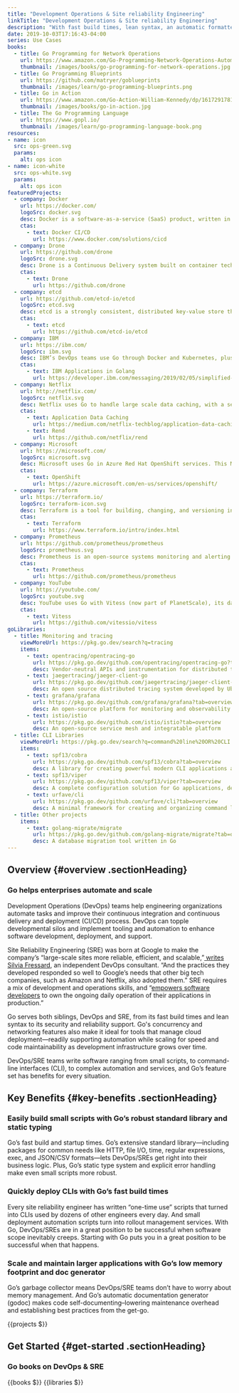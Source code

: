 ```yaml
---
title: "Development Operations & Site reliability Engineering"
linkTitle: "Development Operations & Site reliability Engineering"
description: "With fast build times, lean syntax, an automatic formatter and doc generator, Go is built to support both DevOps and SRE."
date: 2019-10-03T17:16:43-04:00
series: Use Cases
books:
  - title: Go Programming for Network Operations
    url: https://www.amazon.com/Go-Programming-Network-Operations-Automation-ebook/dp/B07JKKN34L/ref=sr_1_16
    thumbnail: /images/books/go-programming-for-network-operations.jpg
  - title: Go Programming Blueprints
    url: https://github.com/matryer/goblueprints
    thumbnail: /images/learn/go-programming-blueprints.png
  - title: Go in Action
    url: https://www.amazon.com/Go-Action-William-Kennedy/dp/1617291781
    thumbnail: /images/books/go-in-action.jpg
  - title: The Go Programming Language
    url: https://www.gopl.io/
    thumbnail: /images/learn/go-programming-language-book.png
resources:
- name: icon
  src: ops-green.svg
  params:
    alt: ops icon
- name: icon-white
  src: ops-white.svg
  params:
    alt: ops icon
featuredProjects:
  - company: Docker
    url: https://docker.com/
    logoSrc: docker.svg
    desc: Docker is a software-as-a-service (SaaS) product, written in Go, that DevOps/SRE teams leverage to “drive secure automation and deployment at massive scale,” supporting their CI/CD efforts.
    ctas:
      - text: Docker CI/CD
        url: https://www.docker.com/solutions/cicd
  - company: Drone
    url: https://github.com/drone
    logoSrc: drone.svg
    desc: Drone is a Continuous Delivery system built on container technology, written in Go, that uses a simple YAML configuration file, a superset of docker-compose, to define and execute Pipelines inside Docker containers.
    ctas:
      - text: Drone
        url: https://github.com/drone
  - company: etcd
    url: https://github.com/etcd-io/etcd
    logoSrc: etcd.svg
    desc: etcd is a strongly consistent, distributed key-value store that provides a reliable way to store data that needs to be accessed by a distributed system or cluster of machines, and it's written in Go.
    ctas:
      - text: etcd
        url: https://github.com/etcd-io/etcd
  - company: IBM
    url: https://ibm.com/
    logoSrc: ibm.svg
    desc: IBM’s DevOps teams use Go through Docker and Kubernetes, plus other DevOps and CI/CD tools written in Go. The company also supports connection to it’s messaging middleware through a Go-specific API.
    ctas:
      - text: IBM Applications in Golang
        url: https://developer.ibm.com/messaging/2019/02/05/simplified-ibm-mq-applications-golang/
  - company: Netflix
    url: http://netflix.com/
    logoSrc: netflix.svg
    desc: Netflix uses Go to handle large scale data caching, with a service called Rend, which manages globally replicated storage for personalization data.
    ctas:
      - text: Application Data Caching
        url: https://medium.com/netflix-techblog/application-data-caching-using-ssds-5bf25df851ef
      - text: Rend
        url: https://github.com/netflix/rend
  - company: Microsoft
    url: https://microsoft.com/
    logoSrc: microsoft.svg
    desc: Microsoft uses Go in Azure Red Hat OpenShift services. This Microsoft solution provides DevOps teams with OpenShift clusters to maintain regulatory compliance and focus on application development.
    ctas:
      - text: OpenShift
        url: https://azure.microsoft.com/en-us/services/openshift/
  - company: Terraform
    url: https://terraform.io/
    logoSrc: terraform-icon.svg
    desc: Terraform is a tool for building, changing, and versioning infrastructure safely and efficiently. It supports a number of cloud providers such as AWS, IBM Cloud, GCP, and Microsoft Azure - and it’s written in Go.
    ctas:
      - text: Terraform
        url: https://www.terraform.io/intro/index.html
  - company: Prometheus
    url: https://github.com/prometheus/prometheus
    logoSrc: prometheus.svg
    desc: Prometheus is an open-source systems monitoring and alerting toolkit originally built at SoundCloud. Most Prometheus components are written in Go, making them easy to build and deploy as static binaries.
    ctas:
      - text: Prometheus
        url: https://github.com/prometheus/prometheus
  - company: YouTube
    url: https://youtube.com/
    logoSrc: youtube.svg
    desc: YouTube uses Go with Vitess (now part of PlanetScale), its database clustering system for horizontal scaling of MySQL through generalized sharding. Since 2011 it’s been a core component of YouTube’s database infrastructure, and has grown to encompass tens of thousands of MySQL nodes.
    ctas:
      - text: Vitess
        url: https://github.com/vitessio/vitess
goLibraries:
  - title: Monitoring and tracing
    viewMoreUrl: https://pkg.go.dev/search?q=tracing
    items:
      - text: opentracing/opentracing-go
        url: https://pkg.go.dev/github.com/opentracing/opentracing-go?tab=overview
        desc: Vendor-neutral APIs and instrumentation for distributed tracing
      - text: jaegertracing/jaeger-client-go
        url: https://pkg.go.dev/github.com/jaegertracing/jaeger-client-go?tab=overview
        desc: An open source distributed tracing system developed by Uber formats
      - text: grafana/grafana
        url: https://pkg.go.dev/github.com/grafana/grafana?tab=overview
        desc: An open-source platform for monitoring and observability
      - text: istio/istio
        url: https://pkg.go.dev/github.com/istio/istio?tab=overview
        desc: An open-source service mesh and integratable platform
  - title: CLI Libraries
    viewMoreUrl: https://pkg.go.dev/search?q=command%20line%20OR%20CLI
    items:
      - text: spf13/cobra
        url: https://pkg.go.dev/github.com/spf13/cobra?tab=overview
        desc: A library for creating powerful modern CLI applications and a program to generate applications and CLI applications in Go
      - text: spf13/viper
        url: https://pkg.go.dev/github.com/spf13/viper?tab=overview
        desc: A complete configuration solution for Go applications, designed to work within an app to handle configuration needs and formats
      - text: urfave/cli
        url: https://pkg.go.dev/github.com/urfave/cli?tab=overview
        desc: A minimal framework for creating and organizing command line Go applications
  - title: Other projects
    items:
      - text: golang-migrate/migrate
        url: https://pkg.go.dev/github.com/golang-migrate/migrate?tab=overview
        desc: A database migration tool written in Go
---
```


## Overview {#overview .sectionHeading}

### Go helps enterprises automate and scale

Development Operations (DevOps) teams help engineering organizations automate tasks and improve their continuous
integration and continuous delivery and deployment (CI/CD) process. DevOps can topple developmental silos and implement
tooling and automation to enhance software development, deployment, and support.

Site Reliability Engineering (SRE) was born at Google to make the company’s “large-scale sites more reliable, efficient,
and scalable,”[ writes Silvia Fressard](https://opensource.com/article/18/10/what-site-reliability-engineer), an
independent DevOps consultant. “And the practices they developed responded so well to Google’s needs that other big tech
companies, such as Amazon and Netflix, also adopted them.” SRE requires a mix of development and operations skills, and
“[empowers software developers](https://stackify.com/site-reliability-engineering/) to own the ongoing daily operation
of their applications in production.”

Go serves both siblings, DevOps and SRE, from its fast build times and lean syntax to its security and reliability support. Go's concurrency and networking features also make it ideal for tools that manage cloud deployment—readily supporting automation while
scaling for speed and code maintainability as development infrastructure grows over time.

DevOps/SRE teams write software ranging from small scripts, to command-line interfaces (CLI), to complex automation and services, and Go’s feature set has benefits for every situation.

## Key Benefits {#key-benefits .sectionHeading}

### Easily build small scripts with Go’s robust standard library and static typing
Go’s fast build and startup times. Go’s extensive standard library—including packages for
common needs like HTTP, file I/O, time, regular expressions, exec, and JSON/CSV formats—lets DevOps/SREs get right into their business logic. Plus, Go’s static type system and explicit error handling make even small scripts more robust.

### Quickly deploy CLIs with Go’s fast build times
Every site reliability engineer has written “one-time use” scripts that turned into CLIs used by dozens of other engineers every day. And small deployment automation scripts turn into rollout management services. With Go, DevOps/SREs are in a great position to be successful when software scope inevitably creeps. Starting with Go puts you in a great position to be successful when that happens.

### Scale and maintain larger applications with Go’s low memory footprint and doc generator
Go’s garbage collector means DevOps/SRE teams don’t have to worry about memory management. And Go’s automatic documentation generator (godoc) makes code self-documenting–lowering maintenance overhead and establishing best practices from the get-go.

{{projects $}}

## Get Started {#get-started .sectionHeading}

### Go books on DevOps & SRE

{{books $}}
{{libraries $}}
